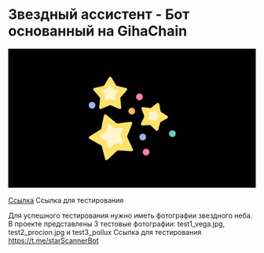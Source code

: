 # Звездный ассистент - Бот основанный на GihaChain
![](header.jpg)

[Ссылка](https://t.me/starScannerBot) Ссылка для тестирования 

Для успешного тестирования нужно иметь фотографии звездного неба.
В проекте представлены 3 тестовые фотографии: test1_vega.jpg, test2_procion.jpg и test3_pollux
Ссылка для тестирования https://t.me/starScannerBot
